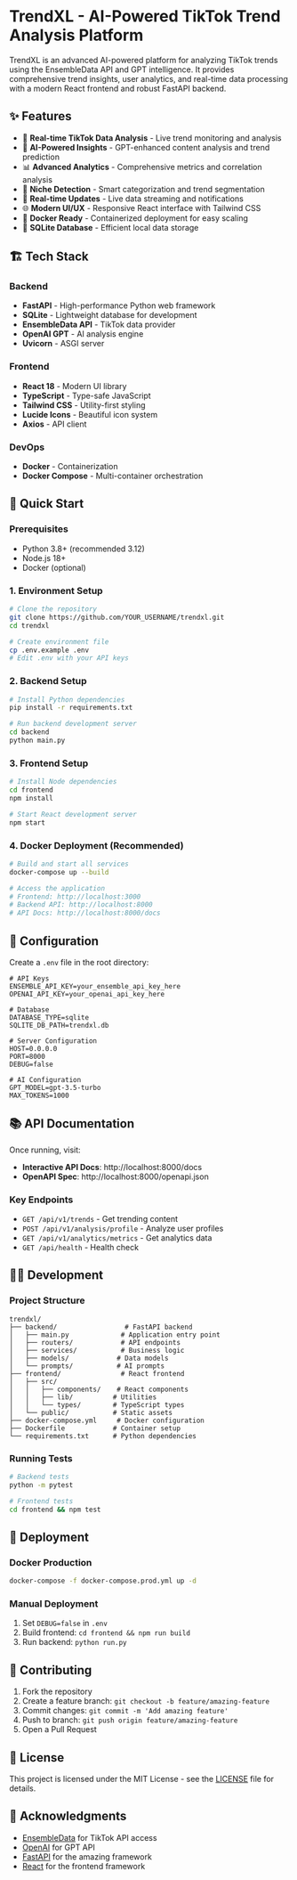# TrendXL - AI-Powered TikTok Trend Analysis Platform

TrendXL is an advanced AI-powered platform for analyzing TikTok trends using the EnsembleData API and GPT intelligence. It provides comprehensive trend insights, user analytics, and real-time data processing with a modern React frontend and robust FastAPI backend.

## ✨ Features

- 🚀 **Real-time TikTok Data Analysis** - Live trend monitoring and analysis
- 🧠 **AI-Powered Insights** - GPT-enhanced content analysis and trend prediction
- 📊 **Advanced Analytics** - Comprehensive metrics and correlation analysis
- 🎯 **Niche Detection** - Smart categorization and trend segmentation
- 🔄 **Real-time Updates** - Live data streaming and notifications
- 🌐 **Modern UI/UX** - Responsive React interface with Tailwind CSS
- 🐳 **Docker Ready** - Containerized deployment for easy scaling
- 💾 **SQLite Database** - Efficient local data storage

## 🏗️ Tech Stack

### Backend

- **FastAPI** - High-performance Python web framework
- **SQLite** - Lightweight database for development
- **EnsembleData API** - TikTok data provider
- **OpenAI GPT** - AI analysis engine
- **Uvicorn** - ASGI server

### Frontend

- **React 18** - Modern UI library
- **TypeScript** - Type-safe JavaScript
- **Tailwind CSS** - Utility-first styling
- **Lucide Icons** - Beautiful icon system
- **Axios** - API client

### DevOps

- **Docker** - Containerization
- **Docker Compose** - Multi-container orchestration

## 🚀 Quick Start

### Prerequisites

- Python 3.8+ (recommended 3.12)
- Node.js 18+
- Docker (optional)

### 1. Environment Setup

```bash
# Clone the repository
git clone https://github.com/YOUR_USERNAME/trendxl.git
cd trendxl

# Create environment file
cp .env.example .env
# Edit .env with your API keys
```

### 2. Backend Setup

```bash
# Install Python dependencies
pip install -r requirements.txt

# Run backend development server
cd backend
python main.py
```

### 3. Frontend Setup

```bash
# Install Node dependencies
cd frontend
npm install

# Start React development server
npm start
```

### 4. Docker Deployment (Recommended)

```bash
# Build and start all services
docker-compose up --build

# Access the application
# Frontend: http://localhost:3000
# Backend API: http://localhost:8000
# API Docs: http://localhost:8000/docs
```

## 🔧 Configuration

Create a `.env` file in the root directory:

```env
# API Keys
ENSEMBLE_API_KEY=your_ensemble_api_key_here
OPENAI_API_KEY=your_openai_api_key_here

# Database
DATABASE_TYPE=sqlite
SQLITE_DB_PATH=trendxl.db

# Server Configuration
HOST=0.0.0.0
PORT=8000
DEBUG=false

# AI Configuration
GPT_MODEL=gpt-3.5-turbo
MAX_TOKENS=1000
```

## 📚 API Documentation

Once running, visit:

- **Interactive API Docs**: http://localhost:8000/docs
- **OpenAPI Spec**: http://localhost:8000/openapi.json

### Key Endpoints

- `GET /api/v1/trends` - Get trending content
- `POST /api/v1/analysis/profile` - Analyze user profiles
- `GET /api/v1/analytics/metrics` - Get analytics data
- `GET /api/health` - Health check

## 🏃‍♂️ Development

### Project Structure

```
trendxl/
├── backend/                 # FastAPI backend
│   ├── main.py             # Application entry point
│   ├── routers/            # API endpoints
│   ├── services/           # Business logic
│   ├── models/            # Data models
│   └── prompts/           # AI prompts
├── frontend/               # React frontend
│   ├── src/
│   │   ├── components/    # React components
│   │   ├── lib/          # Utilities
│   │   └── types/        # TypeScript types
│   └── public/           # Static assets
├── docker-compose.yml     # Docker configuration
├── Dockerfile            # Container setup
└── requirements.txt      # Python dependencies
```

### Running Tests

```bash
# Backend tests
python -m pytest

# Frontend tests
cd frontend && npm test
```

## 🚀 Deployment

### Docker Production

```bash
docker-compose -f docker-compose.prod.yml up -d
```

### Manual Deployment

1. Set `DEBUG=false` in `.env`
2. Build frontend: `cd frontend && npm run build`
3. Run backend: `python run.py`

## 🤝 Contributing

1. Fork the repository
2. Create a feature branch: `git checkout -b feature/amazing-feature`
3. Commit changes: `git commit -m 'Add amazing feature'`
4. Push to branch: `git push origin feature/amazing-feature`
5. Open a Pull Request

## 📄 License

This project is licensed under the MIT License - see the [LICENSE](LICENSE) file for details.

## 🙏 Acknowledgments

- [EnsembleData](https://ensembledata.com) for TikTok API access
- [OpenAI](https://openai.com) for GPT API
- [FastAPI](https://fastapi.tiangolo.com) for the amazing framework
- [React](https://reactjs.org) for the frontend framework

